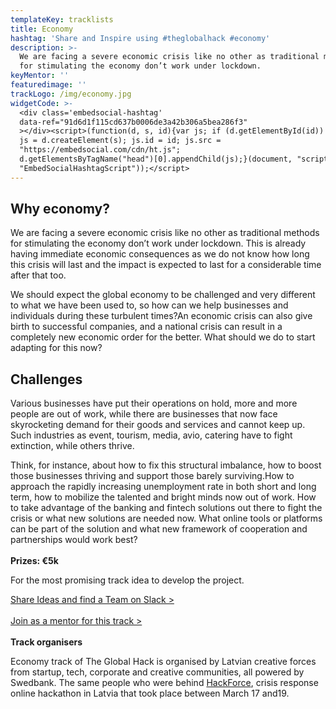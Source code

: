 ```yaml
---
templateKey: tracklists
title: Economy
hashtag: 'Share and Inspire using #theglobalhack #economy'
description: >-
  We are facing a severe economic crisis like no other as traditional methods
  for stimulating the economy don’t work under lockdown.
keyMentor: ''
featuredimage: ''
trackLogo: /img/economy.jpg
widgetCode: >-
  <div class='embedsocial-hashtag'
  data-ref="91d6d1f115cd637b0006de3a42b306a5bea286f3"
  ></div><script>(function(d, s, id){var js; if (d.getElementById(id)) {return;}
  js = d.createElement(s); js.id = id; js.src =
  "https://embedsocial.com/cdn/ht.js";
  d.getElementsByTagName("head")[0].appendChild(js);}(document, "script",
  "EmbedSocialHashtagScript"));</script>
---
```

## Why economy?

We are facing a severe economic crisis like no other as traditional methods for stimulating the economy don’t work under lockdown. This is already having immediate economic consequences as we do not know how long this crisis will last and the impact is expected to last for a considerable time after that too.

We should expect the global economy to be challenged and very different to what we have been used to, so how can we help businesses and individuals during these turbulent times?An economic crisis can also give birth to successful companies, and a national crisis can result in a completely new economic order for the better. What should we do to start adapting for this now?

## Challenges

Various businesses have put their operations on hold, more and more people are out of work, while there are businesses that now face skyrocketing demand for their goods and services and cannot keep up. Such industries as event, tourism, media, avio, catering have to fight extinction, while others thrive.

Think, for instance, about how to fix this structural imbalance, how to boost those businesses thriving and support those barely surviving.How to approach the rapidly increasing unemployment rate in both short and long term, how to mobilize the talented and bright minds now out of work. How to take advantage of the banking and fintech solutions out there to fight the crisis or what new solutions are needed now. What online tools or platforms can be part of the solution and what new framework of cooperation and partnerships would work best?\
\
**Prizes: €5k**

For the most promising track idea to develop the project.

[Share Ideas and find a Team on Slack >](http://theglobalhack.com/slack)\
\
[Join as a mentor for this track >](http://ej.uz/Economytrack)\
\
**Track organisers**

Economy track of The Global Hack is organised by Latvian creative forces from startup, tech, corporate and creative communities, all powered by Swedbank. The same people who were behind [HackForce](https://www.facebook.com/events/611058086114849/), crisis response online hackathon in Latvia that took place between March 17 and19.